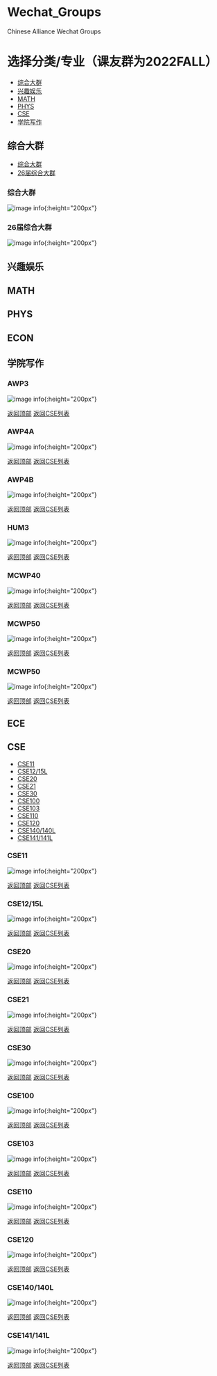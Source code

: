# Wechat_Groups

Chinese Alliance Wechat Groups

# 选择分类/专业（课友群为2022FALL）
- [综合大群](#综合大群)
- [兴趣娱乐](#兴趣娱乐)
- [MATH](#math)
- [PHYS](#phys)
- [CSE](#cse)
- [学院写作](#学院写作)


## 综合大群
- [综合大群](#综合大群)
- [26届综合大群](#26届综合大群)

### 综合大群
![image info](QRCodes/综合大群/0.jpg){:height="200px"}

### 26届综合大群
![image info](QRCodes/综合大群/26.jpg){:height="200px"}


## 兴趣娱乐
## MATH
## PHYS
## ECON
## 学院写作

### AWP3
![image info](QRCodes/Course/AWP3.jpg){:height="200px"}

[返回顶部](#wechat_groups) [返回CSE列表](#学院写作)
### AWP4A
![image info](QRCodes/Course/AWP4A.jpg){:height="200px"}

[返回顶部](#wechat_groups) [返回CSE列表](#学院写作)
### AWP4B
![image info](QRCodes/Course/AWP4B.jpg){:height="200px"}

[返回顶部](#wechat_groups) [返回CSE列表](#学院写作)
### HUM3
![image info](QRCodes/Course/HUM3.jpg){:height="200px"}

[返回顶部](#wechat_groups) [返回CSE列表](#学院写作)
### MCWP40
![image info](QRCodes/Course/MCWP40.jpg){:height="200px"}

[返回顶部](#wechat_groups) [返回CSE列表](#学院写作)
### MCWP50
![image info](QRCodes/Course/MCWP50.jpg){:height="200px"}

[返回顶部](#wechat_groups) [返回CSE列表](#学院写作)
### MCWP50
![image info](QRCodes/Course/MCWP50.jpg){:height="200px"}

[返回顶部](#wechat_groups) [返回CSE列表](#学院写作)

## ECE

## CSE
- [CSE11](#cse11)
- [CSE12/15L](#cse12)
- [CSE20](#cse20)
- [CSE21](#cse21)
- [CSE30](#CSE30)
- [CSE100](#CSE100)
- [CSE103](#CSE103)
- [CSE110](#CSE110)
- [CSE120](#CSE120)
- [CSE140/140L](#CSE140)
- [CSE141/141L](#CSE141)

### CSE11
![image info](QRCodes/Course/CSE11.jpg){:height="200px"}

[返回顶部](#wechat_groups) [返回CSE列表](#cse)
### CSE12/15L
![image info](QRCodes/Course/CSE12.jpg){:height="200px"}

[返回顶部](#wechat_groups) [返回CSE列表](#cse)
### CSE20
![image info](QRCodes/Course/CSE12.jpg){:height="200px"}

[返回顶部](#wechat_groups) [返回CSE列表](#cse)
### CSE21
![image info](QRCodes/Course/CSE21.jpg){:height="200px"}

[返回顶部](#wechat_groups) [返回CSE列表](#cse)
### CSE30
![image info](QRCodes/Course/CSE30.jpg){:height="200px"}

[返回顶部](#wechat_groups) [返回CSE列表](#cse)
### CSE100
![image info](QRCodes/Course/CSE100.jpg){:height="200px"}

[返回顶部](#wechat_groups) [返回CSE列表](#cse)
### CSE103
![image info](QRCodes/Course/CSE103.jpg){:height="200px"}

[返回顶部](#wechat_groups) [返回CSE列表](#cse)
### CSE110
![image info](QRCodes/Course/CSE110.jpg){:height="200px"}

[返回顶部](#wechat_groups) [返回CSE列表](#cse)
### CSE120
![image info](QRCodes/Course/CSE120.jpg){:height="200px"}

[返回顶部](#wechat_groups) [返回CSE列表](#cse)
### CSE140/140L
![image info](QRCodes/Course/CSE140.jpg){:height="200px"}

[返回顶部](#wechat_groups) [返回CSE列表](#cse)
### CSE141/141L
![image info](QRCodes/Course/CSE141.jpg){:height="200px"}

[返回顶部](#wechat_groups) [返回CSE列表](#cse)
